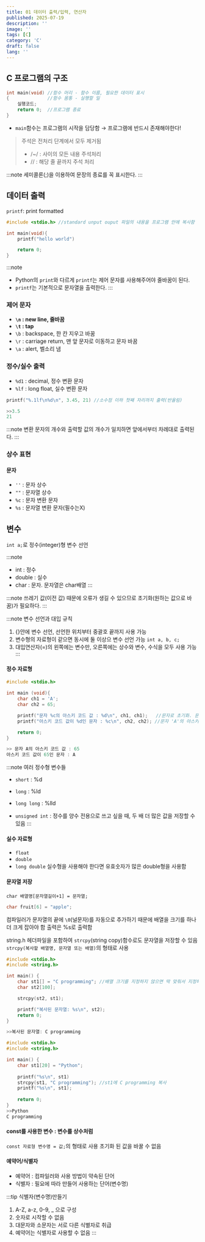 ```yaml
---
title: 01 데이터 출력/입력, 연산자
published: 2025-07-19
description: ''
image: ''
tags: [C]
category: 'C'
draft: false 
lang: ''
---
```


## C 프로그램의 구조
```C
int main(void) //함수 머리 - 함수 이름, 필요한 데이터 표시
{              //함수 몸통 - 실행할 일 
    실행코드;
    return 0;  //프로그램 종료
}
```
- `main`함수는 프로그램의 시작을 담당함 → 프로그램에 반드시 존재해야한다!

> 주석은 전처리 단계에서 모두 제거됨
>   - /*~*/ : 사이의 모든 내용 주석처리
>   - // : 해당 줄 끝까지 주석 처리

:::note
세미콜론(;)을 이용하여 문장의 종료를 꼭 표시한다.
:::

## 데이터 출력
`printf`: print formatted
```C
#include <stdio.h> //standard unput ouput 파일의 내용을 프로그램 안에 복사함

int main(void){
    printf("hello world")

    return 0;
}
```
:::note
- Python의 `print`와 다르게 `printf`는 제어 문자를 사용해주어야 줄바꿈이 된다.
- `printf`는 기본적으로 문자열을 출력한다.
:::

### 제어 문자
- **`\n` : new line, 줄바꿈**
- **`\t` : tap**
- `\b` : backspace, 한 칸 지우고 바꿈
- `\r` : carriage return,  맨 앞 문자로 이동하고 문자 바꿈
- `\a` :  alert, 벨소리 냄

### 정수/실수 출력
- `%d1` : decimal, 정수 변환 문자
- `%lf` : long float, 실수 변환 문자

```C
printf("%.1lf\n%d\n", 3.45, 21) //소수점 이하 첫째 자리까지 출력(반올림)

>>3.5
21
```

:::note
변환 문자의 개수와 출력할 값의 개수가 일치하면 앞에서부터 차례대로 출력된다. 
:::

### 상수 표현
#### 문자 
- `''` : 문자 상수
- `""` : 문자열 상수
- `%c` : 문자 변환 문자
- `%s` : 문자열 변환 문자(필수는X)

## 변수 
`int a;`로 정수(integer)형 변수 선언

:::note
- int : 정수
- double : 실수
- char : 문자. 문자열은 char배열
:::

:::note
쓰레기 값(이전 값) 때문에 오류가 생길 수 있으므로 초기화(원하는 값으로 바꿈)가 필요하다.
:::

:::note
변수 선언과 대입 규칙
1. {}안에 변수 선언, 선언한 위치부터 중괄호 끝까지 사용 가능
2. 변수형의 자료형이 같으면 동시에 둘 이상으 변수 선언 가능 `int a, b, c;`
3. 대입연산자(=)의 왼쪽에는 변수만, 오른쪽에는 상수와 변수, 수식을 모두 사용 가능
:::

#### 정수 자료형
```C
#include <stdio.h>

int main (void){
    char ch1 = 'A';
    char ch2 = 65;

    printf("문자 %c의 아스키 코드 값 : %d\n", ch1, ch1);   //문자로 초기화. 문자(A)의 아스키 코드 값(65)이 저장됨
    printf("아스키 코드 값이 %d인 문자 : %c\n", ch2, ch2); //문자 'A'의 아스키 코드 값에 해당하는 정수(65)로 초기화 

    return 0;
}

>> 문자 A의 아스키 코드 값 : 65
아스키 코드 값이 65인 문자 : A
```

:::note
여러 정수형 변수들
- `short` : %d
- `long` : %ld
- `long long` : %lld

-  `unsigned int` : 정수를 양수 전용으로 쓰고 싶을 때, 두 배 더 많은 값을 저장할 수 있음
:::

#### 실수 자료형
- `float`
- `double`
- `long double` 
실수형을 사용해야 한다면 유효숫자가 많은 double형을 사용함

#### 문자열 저장
`char 배열명[문자열길이+1] = 문자열;`

```C
char fruit[6] = "apple";
``` 
컴파일러가 문자열의 끝에 `\0`(널문자)를 자동으로 추가하기 때문에 배열을 크기를 하나 더 크게 잡아야 함
출력은 %s로 출력함

string.h 헤더파일을 포함하여 `strcpy`(string copy)함수로도 문자열을 저장할 수 있음
`strcpy(복사할 배열명, 문자열 또는 배열)`의 형태로 사용
```C
#include <stdio.h>
#include <string.h>

int main() {
    char st1[] = "C programming"; //배열 크기를 지정하지 않으면 딱 맞춰서 지정해 줌
    char st2[100];

    strcpy(st2, st1);

    printf("복사된 문자열: %s\n", st2);
    return 0;
}

>>복사된 문자열: C programming
```
```C
#include <stdio.h>
#include <string.h>

int main() {
    char st1[20] = "Python";
    
    printf("%s\n", st1)
    strcpy(st1, "C programming"); //st1에 C programming 복사 
    printf("%s\n", st1);
    
    return 0;
}
>>Python
C programming
```

#### const를 사용한 변수 : 변수를 상수처럼
`const 자료형 변수명 = 값;`의 형태로 사용
초기화 된 값을 바꿀 수 없음

#### 예약어/식별자
- 예약어 : 컴파일러와 사용 방법이 약속된 단어
- 식별자 : 필요에 따라 만들어 사용하는 단어(변수명)

:::tip
식별자(변수명)만들기
1. A-Z, a-z, 0-9, _ 으로 구성
2. 숫자로 시작할 수 없음
3. 대문자와 소문자는 서로 다른 식별자로 취급
4. 예약어는 식별자로 사용할 수 없음
:::